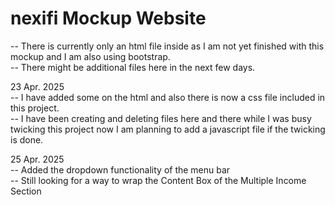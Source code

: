 # nexifi Mockup Website

-- There is currently only an html file inside as I am not yet finished with this mockup and I am also using bootstrap.  
-- There might be additional files here in the next few days.  


23 Apr. 2025  
-- I have added some on the html and also there is now a css file included in this project.  
-- I have been creating and deleting files here and there while I was busy twicking this project now I am planning to add a javascript file if the twicking is done.  


25 Apr. 2025  
-- Added the dropdown functionality of the menu bar  
-- Still looking for a way to wrap the Content Box of the Multiple Income Section  